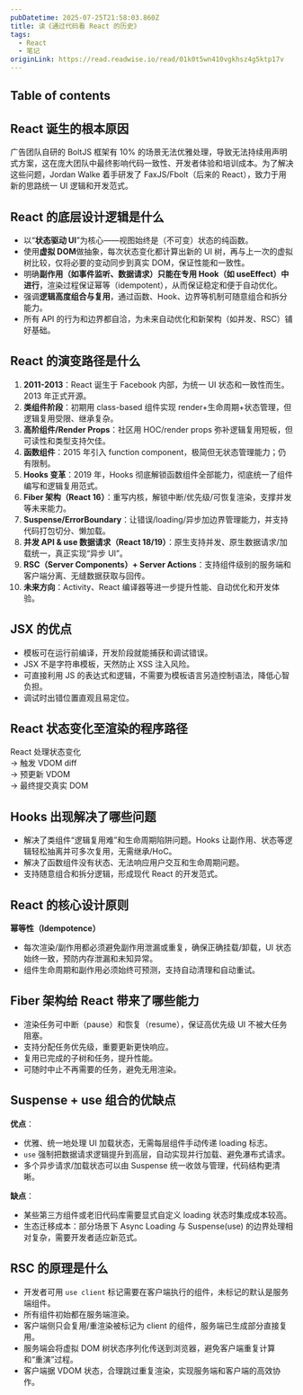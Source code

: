 ```yaml
---
pubDatetime: 2025-07-25T21:58:03.860Z
title: 读《通过代码看 React 的历史》
tags:
  - React
  - 笔记
originLink: https://read.readwise.io/read/01k0t5wn410vgkhsz4g5ktp17v
---
```


## Table of contents

## React 诞生的根本原因

广告团队自研的 BoltJS 框架有 10% 的场景无法优雅处理，导致无法持续用声明式方案，这在庞大团队中最终影响代码一致性、开发者体验和培训成本。为了解决这些问题，Jordan Walke 着手研发了 FaxJS/Fbolt（后来的 React），致力于用新的思路统一 UI 逻辑和开发范式。

## React 的底层设计逻辑是什么

- 以“**状态驱动 UI**”为核心——视图始终是（不可变）状态的纯函数。
- 使用**虚拟 DOM**做抽象，每次状态变化都计算出新的 UI 树，再与上一次的虚拟树比较，仅将必要的变动同步到真实 DOM，保证性能和一致性。
- 明确**副作用（如事件监听、数据请求）只能在专用 Hook（如 useEffect）中进行**，渲染过程保证幂等（idempotent），从而保证稳定和便于自动优化。
- 强调**逻辑高度组合与复用**，通过函数、Hook、边界等机制可随意组合和拆分能力。
- 所有 API 的行为和边界都自洽，为未来自动优化和新架构（如并发、RSC）铺好基础。

## React 的演变路径是什么

1. **2011-2013**：React 诞生于 Facebook 内部，为统一 UI 状态和一致性而生。2013 年正式开源。
2. **类组件阶段**：初期用 class-based 组件实现 render+生命周期+状态管理，但逻辑复用受限、继承复杂。
3. **高阶组件/Render Props**：社区用 HOC/render props 弥补逻辑复用短板，但可读性和类型支持欠佳。
4. **函数组件**：2015 年引入 function component，极简但无状态管理能力；仍有限制。
5. **Hooks 变革**：2019 年，Hooks 彻底解锁函数组件全部能力，彻底统一了组件编写和逻辑复用范式。
6. **Fiber 架构（React 16）**：重写内核，解锁中断/优先级/可恢复渲染，支撑并发等未来能力。
7. **Suspense/ErrorBoundary**：让错误/loading/异步加边界管理能力，并支持代码打包切分、懒加载。
8. **并发 API & use 数据请求（React 18/19）**：原生支持并发、原生数据请求/加载统一，真正实现“异步 UI”。
9. **RSC（Server Components）+ Server Actions**：支持组件级别的服务端和客户端分离、无缝数据获取与回传。
10. **未来方向**：Activity、React 编译器等进一步提升性能、自动优化和开发体验。

## JSX 的优点

- 模板可在运行前编译，开发阶段就能捕获和调试错误。
- JSX 不是字符串模板，天然防止 XSS 注入风险。
- 可直接利用 JS 的表达式和逻辑，不需要为模板语言另造控制语法，降低心智负担。
- 调试时出错位置直观且易定位。

## React 状态变化至渲染的程序路径

React 处理状态变化  
→ 触发 VDOM diff  
→ 预更新 VDOM  
→ 最终提交真实 DOM

## Hooks 出现解决了哪些问题

- 解决了类组件“逻辑复用难”和生命周期陷阱问题。Hooks 让副作用、状态等逻辑轻松抽离并可多次复用，无需继承/HoC。
- 解决了函数组件没有状态、无法响应用户交互和生命周期问题。
- 支持随意组合和拆分逻辑，形成现代 React 的开发范式。

## React 的核心设计原则

**幂等性（Idempotence）**  
- 每次渲染/副作用都必须避免副作用泄漏或重复，确保正确挂载/卸载，UI 状态始终一致，预防内存泄漏和未知异常。
- 组件生命周期和副作用必须始终可预测，支持自动清理和自动重试。

## Fiber 架构给 React 带来了哪些能力

- 渲染任务可中断（pause）和恢复（resume），保证高优先级 UI 不被大任务阻塞。
- 支持分配任务优先级，重要更新更快响应。
- 复用已完成的子树和任务，提升性能。
- 可随时中止不再需要的任务，避免无用渲染。

## Suspense + use 组合的优缺点

**优点**：
- 优雅、统一地处理 UI 加载状态，无需每层组件手动传递 loading 标志。
- `use` 强制把数据请求逻辑提升到高层，自动实现并行加载、避免瀑布式请求。
- 多个异步请求/加载状态可以由 Suspense 统一收敛与管理，代码结构更清晰。

**缺点**：
- 某些第三方组件或老旧代码库需要显式自定义 loading 状态时集成成本较高。
- 生态迁移成本：部分场景下 Async Loading 与 Suspense(use) 的边界处理相对复杂，需要开发者适应新范式。

## RSC 的原理是什么

- 开发者可用 `use client` 标记需要在客户端执行的组件，未标记的默认是服务端组件。
- 所有组件初始都在服务端渲染。
- 客户端侧只会复用/重渲染被标记为 client 的组件，服务端已生成部分直接复用。
- 服务端会将虚拟 DOM 树状态序列化传送到浏览器，避免客户端重复计算和“重演”过程。
- 客户端据 VDOM 状态，合理跳过重复渲染，实现服务端和客户端的高效协作。